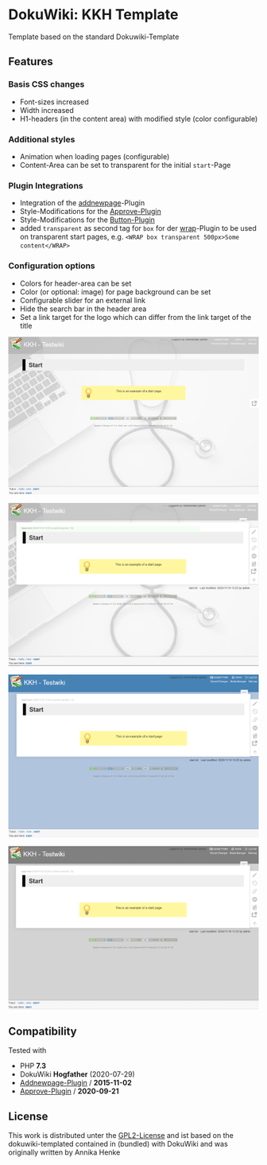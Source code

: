 # DokuWiki: KKH Template

Template based on the standard Dokuwiki-Template


## Features

### Basis CSS changes

* Font-sizes increased
* Width increased
* H1-headers (in the content area) with modified style (color configurable)

### Additional styles
* Animation when loading pages (configurable)
* Content-Area can be set to transparent for the initial ``start``-Page

### Plugin Integrations

* Integration of the [addnewpage](https://www.dokuwiki.org/plugin:addnewpage)-Plugin
* Style-Modifications for the [Approve-Plugin](https://www.dokuwiki.org/plugin:approve)
* Style-Modifications for the [Button-Plugin](https://www.dokuwiki.org/plugin:button)
* added ``transparent`` as second tag for ``box`` for der [wrap](https://www.dokuwiki.org/plugin:wrap)-Plugin to be used on transparent start pages, e.g. ``<WRAP box transparent 500px>Some content</WRAP>``

### Configuration options

* Colors for header-area can be set
* Color (or optional: image) for page background can be set
* Configurable slider for an external link
* Hide the search bar in the header area
* Set a link target for the logo which can differ from the link target of the title

![](images/screenshots/sceenshot1.png)

![](images/screenshots/sceenshot2.png)

![](images/screenshots/screenshot3.png)

![](images/screenshots/screenshot4.png)


## Compatibility

Tested with

* PHP **7.3**
* DokuWiki **Hogfather** (2020-07-29)
* [Addnewpage-Plugin](https://www.dokuwiki.org/plugin:addnewpage) / **2015-11-02**
* [Approve-Plugin](https://www.dokuwiki.org/plugin:approve) / **2020-09-21**


## License

This work is distributed unter the [GPL2-License](http://www.gnu.org/licenses/old-licenses/gpl-2.0.html) and ist based on the dokuwiki-templated contained in (bundled) with DokuWiki and was originally written by Annika Henke
